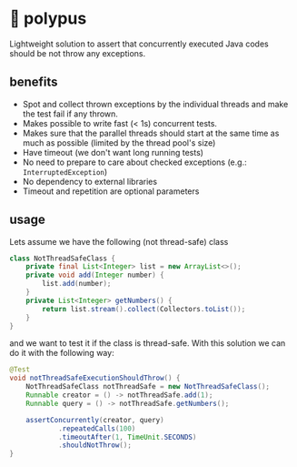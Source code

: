 # 🐙 polypus
Lightweight solution to assert that concurrently executed Java codes should be not throw any exceptions.

## benefits
* Spot and collect thrown exceptions by the individual threads and make the test fail if any thrown.
* Makes possible to write fast (< 1s) concurrent tests.
* Makes sure that the parallel threads should start at the same time as much as possible
  (limited by the thread pool's size)
* Have timeout (we don't want long running tests)
* No need to prepare to care about checked exceptions (e.g.: `InterruptedException`)
* No dependency to external libraries
* Timeout and repetition are optional parameters

## usage

Lets assume we have the following (not thread-safe) class

```java
class NotThreadSafeClass {
    private final List<Integer> list = new ArrayList<>();
    private void add(Integer number) {
        list.add(number);
    }
    private List<Integer> getNumbers() {
        return list.stream().collect(Collectors.toList());
    }
}
```
and we want to test it if the class is thread-safe.
With this solution we can do it with the following way:
```java
@Test
void notThreadSafeExecutionShouldThrow() {
    NotThreadSafeClass notThreadSafe = new NotThreadSafeClass();
    Runnable creator = () -> notThreadSafe.add(1);
    Runnable query = () -> notThreadSafe.getNumbers();

    assertConcurrently(creator, query)
            .repeatedCalls(100)
            .timeoutAfter(1, TimeUnit.SECONDS)
            .shouldNotThrow();
}
```